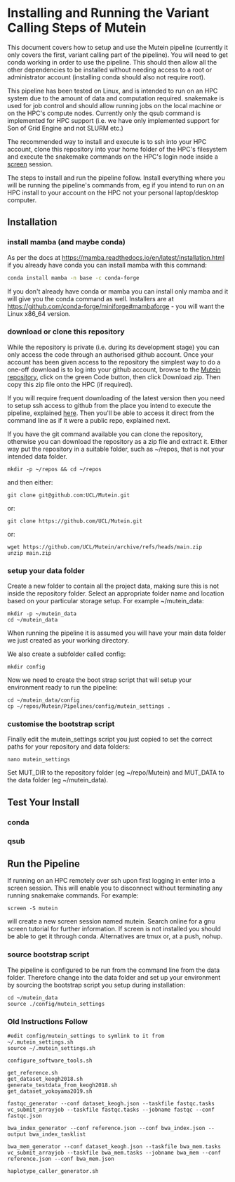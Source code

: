 # Installing and Running the Variant Calling Steps of Mutein

This document covers how to setup and use the Mutein pipeline (currently it only covers the first, variant calling part of the pipeline). You will need to get conda working in order to use the pipeline. This should then allow all the other dependencies to be installed without needing access to a root or administrator account (installing conda should also not require root).

This pipeline has been tested on Linux, and is intended to run on an HPC system due to the amount of data and computation required. snakemake is used for job control and should allow running jobs on the local machine or on the HPC's compute nodes. Currently only the qsub command is implemented for HPC support (i.e. we have only implemented support for Son of Grid Engine and not SLURM etc.)

The recommended way to install and execute is to ssh into your HPC account, clone this repository into your home folder of the HPC's filesystem and execute the snakemake commands on the HPC's login node inside a [screen](https://www.gnu.org/software/screen/) session.

The steps to install and run the pipeline follow. Install everything where you will be running the pipeline's commands from, eg if you intend to run on an HPC install to your account on the HPC not your personal laptop/desktop computer.

## Installation
### install mamba (and maybe conda)

As per the docs at https://mamba.readthedocs.io/en/latest/installation.html if you already have conda you can install mamba with this command:

```bash
conda install mamba -n base -c conda-forge
```

If you don't already have conda or mamba you can install only mamba and it will give you the conda command as well.
Installers are at https://github.com/conda-forge/miniforge#mambaforge - you will want the Linux x86_64 version.

### download or clone this repository
While the repository is private (i.e. during its development stage) you can only access the code through an authorised github account. Once your account has been given access to the repository the simplest way to do a one-off download is to log into your github account, browse to the [Mutein repository](https://github.com/UCL/Mutein), click on the green Code button, then click Download zip. Then copy this zip file onto the HPC (if required).

If you will require frequent downloading of the latest version then you need to setup ssh access to github from the place you intend to execute the pipeline, explained [here](https://docs.github.com/en/authentication/connecting-to-github-with-ssh/adding-a-new-ssh-key-to-your-github-account). Then you'll be able to access it direct from the command line as if it were a public repo, explained next.

If you have the git command available you can clone the repository, otherwise you can download the repository as a zip file and extract it. Either way put the repository in a suitable folder, such as ~/repos, that is not your intended data folder.

    mkdir -p ~/repos && cd ~/repos

and then either:

    git clone git@github.com:UCL/Mutein.git
    
or:

    git clone https://github.com/UCL/Mutein.git

or:

    wget https://github.com/UCL/Mutein/archive/refs/heads/main.zip
    unzip main.zip

### setup your data folder
Create a new folder to contain all the project data, making sure this is not inside the repository folder. Select an appropriate folder name and location based on your particular storage setup. For example ~/mutein_data:

    mkdir -p ~/mutein_data
    cd ~/mutein_data

When running the pipeline it is assumed you will have your main data folder we just created as your working directory.

We also create a subfolder called config:

    mkdir config

Now we need to create the boot strap script that will setup your environment ready to run the pipeline:

    cd ~/mutein_data/config
    cp ~/repos/Mutein/Pipelines/config/mutein_settings .

### customise the bootstrap script
Finally edit the mutein_settings script you just copied to set the correct paths for your repository and data folders:

    nano mutein_settings

Set MUT_DIR to the repository folder (eg ~/repo/Mutein) and MUT_DATA to the data folder (eg ~/mutein_data).

## Test Your Install
### conda
### qsub

## Run the Pipeline
If running on an HPC remotely over ssh upon first logging in enter into a screen session. This will enable you to disconnect without terminating any running snakemake commands. For example:

    screen -S mutein

will create a new screen session named mutein. Search online for a gnu screen tutorial for further information. If screen is not installed you should be able to get it through conda. Alternatives are tmux or, at a push, nohup.

### source bootstrap script
The pipeline is configured to be run from the command line from the data folder. Therefore change into the data folder and set up your environment by sourcing the bootstrap script you setup during installation:

    cd ~/mutein_data
    source ./config/mutein_settings

### Old Instructions Follow

    #edit config/mutein_settings to symlink to it from ~/.mutein_settings.sh
    source ~/.mutein_settings.sh

    configure_software_tools.sh

    get_reference.sh
    get_dataset_keogh2018.sh
    generate_testdata_from_keogh2018.sh
    get_dataset_yokoyama2019.sh

    fastqc_generator --conf dataset_keogh.json --taskfile fastqc.tasks
    vc_submit_arrayjob --taskfile fastqc.tasks --jobname fastqc --conf fastqc.json

    bwa_index_generator --conf reference.json --conf bwa_index.json --output bwa_index_tasklist

    bwa_mem_generator --conf dataset_keogh.json --taskfile bwa_mem.tasks
    vc_submit_arrayjob --taskfile bwa_mem.tasks --jobname bwa_mem --conf reference.json --conf bwa_mem.json

    haplotype_caller_generator.sh
